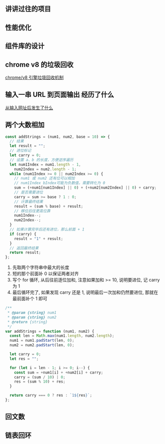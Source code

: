 ## 讲讲过往的项目

## 性能优化

## 组件库的设计

## chrome v8 的垃圾回收

[chrome/v8 引擎垃圾回收机制](../../chrome/v8引擎垃圾回收机制.md)

## 输入一串 URL 到页面输出 经历了什么

[从输入网址后发生了什么](../../html&css/从输入网址后发生了什么.md)

## 两个大数相加

```js
const addStrings = (num1, num2, base = 10) => {
  // 结果
  let result = "";
  // 进位标记
  let carry = 0;
  // 设置 a、b 的长度，方便逆序遍历
  let num1Index = num1.length - 1,
    num2Index = num2.length - 1;
  while (num1Index >= 0 || num2Index >= 0) {
    // num1 或 num2 还有位可以相加
    // num1Index bIndex可能为负数值，需要转化为 0
    sum = (+num1[num1Index] || 0) + (+num2[num2Index] || 0) + carry;
    // 是否需要进位
    carry = sum >= base ? 1 : 0;
    // 计算最终结果
    result = (sum % base) + result;
    // 移位后往更高位靠
    num1Index--;
    num2Index--;
  }
  // 如果计算完毕后还有进位，那么前面 + 1
  if (carry) {
    result = "1" + result;
  }
  // 返回最终结果
  return result;
};
```

1. 先取两个字符串中最大的长度
2. 短的那个前面补 0 以保证两者对齐
3. 写个 for 循环, 从后往前逐位加和, 注意如果加和 >= 10, 说明要进位, 记 carry 为 1
4. 最后循环完了, 如果发现 carry 还是 1, 说明最后一次加和仍然要进位, 那就在最前面补个 1 即可

```js
/**
 * @param {string} num1
 * @param {string} num2
 * @return {string}
 */
var addStrings = function (num1, num2) {
  const len = Math.max(num1.length, num2.length);
  num1 = num1.padStart(len, 0);
  num2 = num2.padStart(len, 0);

  let carry = 0;
  let res = "";

  for (let i = len - 1; i >= 0; i--) {
    const sum = +num1[i] + +num2[i] + carry;
    carry = (sum / 10) | 0;
    res = (sum % 10) + res;
  }

  return carry === 0 ? res : `1${res}`;
};
```

## 回文数

## 链表回环
